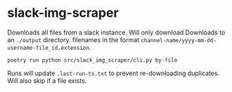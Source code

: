 slack-img-scraper
=================

Downloads all files from a slack instance. Will only download Downloads to an `./output` directory. filenames in the format `channel-name/yyyy-mm-dd-username-file_id.extension`.

```
poetry run python src/slack_img_scraper/cli.py by-file
```


Runs will update `.last-run-ts.txt` to prevent re-downloading duplicates. Will also skip if a file exists.
